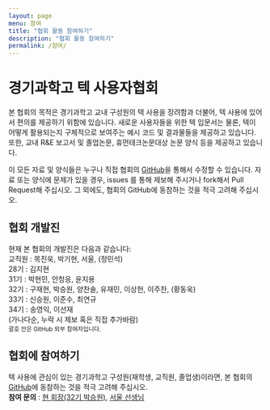 ```yaml
---
layout: page
menu: 참여
title: "협회 활동 참여하기"
description: "협회 활동 참여하기"
permalink: /참여/
---
```


# 경기과학고 텍 사용자협회

본 협회의 목적은 경기과학고 교내 구성원의 텍 사용을 장려함과 더불어, 텍 사용에 있어서 편의를 제공하기 위함에 있습니다.
새로운 사용자들을 위한 텍 입문서는 물론, 텍이 어떻게 활용되는지 구체적으로 보여주는 예시 코드 및 결과물들을 제공하고 있습니다.
또한, 교내 R&E 보고서 및 졸업논문, 휴먼테크논문대상 논문 양식 등을 제공하고 있습니다.

이 모든 자료 및 양식들은 누구나 직접 협회의 <a href="https://github.com/gshslatexintro">GitHub</a>을 통해서 수정할 수 있습니다.
자료 또는 양식에 문제가 있을 경우, issues 를 통해 제보해 주시거나 fork해서 Pull Request해 주십시오.
그 외에도, 협회의 GitHub에 동참하는 것을 적극 고려해 주십시오.

<div class="row">
  <div class="col cell1of2">
    <h2>협회 개발진</h2>
    <p>현재 본 협회의 개발진은 다음과 같습니다:
    <br>
    교직원 : 목진욱, 박기현, 서울, (정민석)
    <br>
    28기 : 김지현
    <br>
    31기 : 박현민, 안청응, 윤지용
    <br>
    32기 : 구재현, 박승원, 양찬솔, 유재민, 이상헌, 이주찬, (황동욱)
    <br>
    33기 : 신승원, 이준수, 최연규
    <br>
    34기 : 송영익, 이선재
    <br>
    (가나다순, 누락 시 제보 혹은 직접 추가바람)
    <br>
    <small>괄호 안은 GitHub 외부 참여자입니다.</small>
    </p>
  </div>
  <div class="col cell1of2">
    <h2>협회에 참여하기</h2>
    <p>
    텍 사용에 관심이 있는 경기과학고 구성원(재학생, 교직원, 졸업생)이라면,
    본 협회의 <a href="https://github.com/gshslatexintro">GitHub</a>에 동참하는 것을 적극 고려해 주십시오.
    <br>
    <b>참여 문의</b> : <a href="https://github.com/seungwonpark">현 회장(32기 박승원)</a>, <a href="https://github.com/WoolSeo">서울 선생님</a>
    </p>
  </div>
</div>
